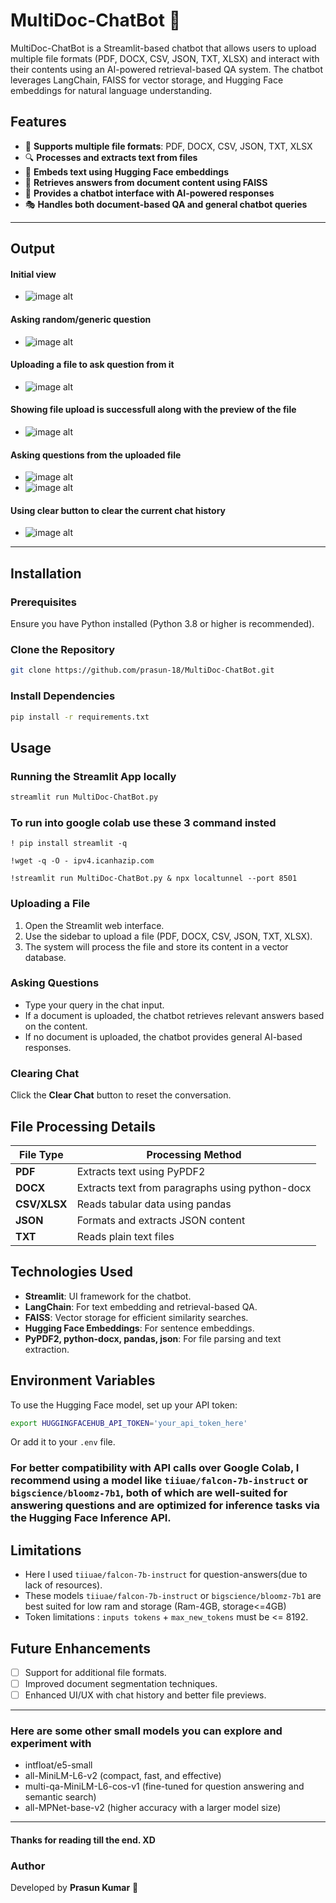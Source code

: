 # MultiDoc-ChatBot 🤖

MultiDoc-ChatBot is a Streamlit-based chatbot that allows users to upload multiple file formats (PDF, DOCX, CSV, JSON, TXT, XLSX) and interact with their contents using an AI-powered retrieval-based QA system. The chatbot leverages LangChain, FAISS for vector storage, and Hugging Face embeddings for natural language understanding.

## Features
- 📂 **Supports multiple file formats**: PDF, DOCX, CSV, JSON, TXT, XLSX
- 🔍 **Processes and extracts text from files**
- 🧠 **Embeds text using Hugging Face embeddings**
- 🔎 **Retrieves answers from document content using FAISS**
- 💬 **Provides a chatbot interface with AI-powered responses**
- 🎭 **Handles both document-based QA and general chatbot queries**

---
## Output

#### Initial view 
- ![image alt](https://github.com/prasun-18/MultiDoc-ChatBot/blob/dd8ab63eee1f411ef632973580f14597f50ddb87/Output/Screenshot%201.png)
#### Asking random/generic question
- ![image alt](https://github.com/prasun-18/MultiDoc-ChatBot/blob/dd8ab63eee1f411ef632973580f14597f50ddb87/Output/Screenshot%202.png)
#### Uploading a file to ask question from it
- ![image alt](https://github.com/prasun-18/MultiDoc-ChatBot/blob/dd8ab63eee1f411ef632973580f14597f50ddb87/Output/Screenshot%203.png)
#### Showing file upload is successfull along with the preview of the file
- ![image alt](https://github.com/prasun-18/MultiDoc-ChatBot/blob/dd8ab63eee1f411ef632973580f14597f50ddb87/Output/Screenshot%204.png)
#### Asking questions from the uploaded file
- ![image alt](https://github.com/prasun-18/MultiDoc-ChatBot/blob/dd8ab63eee1f411ef632973580f14597f50ddb87/Output/Screenshot%205.png)
- ![image alt](https://github.com/prasun-18/MultiDoc-ChatBot/blob/dd8ab63eee1f411ef632973580f14597f50ddb87/Output/Screenshot%206.png)
#### Using clear button to clear the current chat history 
- ![image alt](https://github.com/prasun-18/MultiDoc-ChatBot/blob/dd8ab63eee1f411ef632973580f14597f50ddb87/Output/Screenshot%207.png)

---

## Installation

### Prerequisites
Ensure you have Python installed (Python 3.8 or higher is recommended).

### Clone the Repository
```sh
git clone https://github.com/prasun-18/MultiDoc-ChatBot.git
```

### Install Dependencies
```sh
pip install -r requirements.txt
```

## Usage

### Running the Streamlit App locally
```sh
streamlit run MultiDoc-ChatBot.py
```

### To run into google colab use these 3 command insted
```
! pip install streamlit -q
```
```
!wget -q -O - ipv4.icanhazip.com
```
```
!streamlit run MultiDoc-ChatBot.py & npx localtunnel --port 8501
```

### Uploading a File
1. Open the Streamlit web interface.
2. Use the sidebar to upload a file (PDF, DOCX, CSV, JSON, TXT, XLSX).
3. The system will process the file and store its content in a vector database.

### Asking Questions
- Type your query in the chat input.
- If a document is uploaded, the chatbot retrieves relevant answers based on the content.
- If no document is uploaded, the chatbot provides general AI-based responses.

### Clearing Chat
Click the **Clear Chat** button to reset the conversation.

## File Processing Details

| File Type | Processing Method |
|-----------|------------------|
| **PDF**   | Extracts text using PyPDF2 |
| **DOCX**  | Extracts text from paragraphs using python-docx |
| **CSV/XLSX** | Reads tabular data using pandas |
| **JSON**  | Formats and extracts JSON content |
| **TXT**   | Reads plain text files |

## Technologies Used
- **Streamlit**: UI framework for the chatbot.
- **LangChain**: For text embedding and retrieval-based QA.
- **FAISS**: Vector storage for efficient similarity searches.
- **Hugging Face Embeddings**: For sentence embeddings.
- **PyPDF2, python-docx, pandas, json**: For file parsing and text extraction.

## Environment Variables
To use the Hugging Face model, set up your API token:
```sh
export HUGGINGFACEHUB_API_TOKEN='your_api_token_here'
```
Or add it to your `.env` file.

### For better compatibility with API calls over Google Colab, I recommend using a model like `tiiuae/falcon-7b-instruct` or `bigscience/bloomz-7b1`, both of which are well-suited for answering questions and are optimized for inference tasks via the Hugging Face Inference API.

## Limitations

- Here I used `tiiuae/falcon-7b-instruct` for question-answers(due to lack of resources).
- These models `tiiuae/falcon-7b-instruct` or `bigscience/bloomz-7b1` are best suited for low ram and storage (Ram-4GB, storage<=4GB)
- Token limitations : `inputs tokens` + `max_new_tokens` must be <= 8192.

## Future Enhancements
- [ ] Support for additional file formats.
- [ ] Improved document segmentation techniques.
- [ ] Enhanced UI/UX with chat history and better file previews.

---
### Here are some other small models you can explore and experiment with
- intfloat/e5-small
- all-MiniLM-L6-v2 (compact, fast, and effective)
- multi-qa-MiniLM-L6-cos-v1 (fine-tuned for question answering and semantic search)
- all-MPNet-base-v2 (higher accuracy with a larger model size)

---

#### Thanks for reading till the end. XD

### Author
Developed by **Prasun Kumar** 🚀


